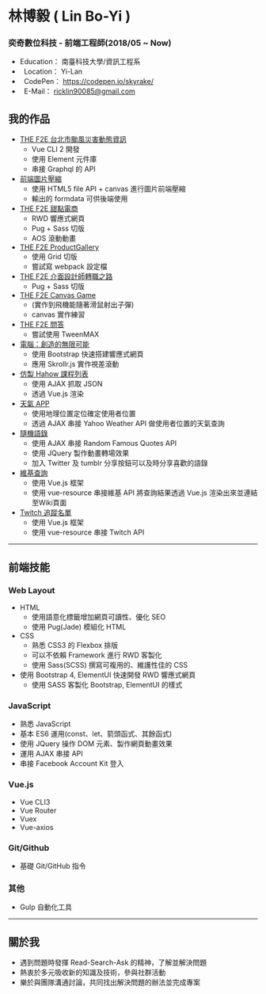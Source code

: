 # 林博毅 ( Lin Bo-Yi )
### 奕奇數位科技 - 前端工程師(2018/05 ~ Now)
*   Education： 南臺科技大學/資訊工程系
*   Location： Yi-Lan
*   CodePen： https://codepen.io/skyrake/
*   E-Mail： ricklin90085@gmail.com

## 我的作品
* [THE F2E 台北市颱風災害動態資訊](https://boylin90085.github.io/The-F2E-TimeHouse.Bonus_TyphoonInfo/dist/#/ "Title")
  - Vue CLI 2 開發
  - 使用 Element 元件庫
  - 串接 Graphql 的 API
* [前端圖片壓縮](https://codepen.io/skyrake/full/qyrQpK "Title")
  - 使用 HTML5 file API + canvas 進行圖片前端壓縮
  - 輸出的 formdata 可供後端使用
* [THE F2E 甜點電商](https://boylin90085.github.io/The-F2E_PK/dist/ "Title")
  - RWD 響應式網頁
  - Pug + Sass 切版
  - AOS 滾動動畫
* [THE F2E ProductGallery](https://boylin90085.github.io/The-F2E-TimeHouse.04-ProductGallery/dist/ "Title")
  - 使用 Grid 切版
  - 嘗試寫 webpack 設定檔
* [THE F2E 介面設計師轉職之路](https://codepen.io/skyrake/full/bjLoQd "Title")
  - Pug + Sass 切版
* [THE F2E Canvas Game](https://codepen.io/skyrake/full/zLNQqr "Title")
  - (實作到飛機能隨著滑鼠射出子彈)
  - canvas 實作練習
* [THE F2E 問答](https://codepen.io/skyrake/full/gjXvBP "Title")
  - 嘗試使用 TweenMAX
* [電腦：創造的無限可能](https://boylin90085.github.io/Computer-Skrollr/ "Title")
  - 使用 Bootstrap 快速搭建響應式網頁
  - 應用 Skrollr.js 實作視差滾動
* [仿製 Hahow 課程列表](https://boylin90085.github.io/Imitation-Hahow/)
  - 使用 AJAX 抓取 JSON
  - 透過 Vue.js 渲染
* [天氣 APP](https://boylin90085.github.io/Weather-APP/)
  - 使用地理位置定位確定使用者位置
  - 透過 AJAX 串接 Yahoo Weather API 做使用者位置的天氣查詢
* [隨機語錄](https://boylin90085.github.io/Random-Quotes/)
  - 使用 AJAX 串接 Random Famous Quotes API
  - 使用 JQuery 製作動畫轉場效果
  - 加入 Twitter 及 tumblr 分享按鈕可以及時分享喜歡的語錄
* [維基查詢](https://boylin90085.github.io/WikiViewer/)
  - 使用 Vue.js 框架
  - 使用 vue-resource 串接維基 API 將查詢結果透過 Vue.js 渲染出來並連結至Wiki頁面
* [Twitch 追蹤名單](https://boylin90085.github.io/Twitch-Following/)
  - 使用 Vue.js 框架
  - 使用 vue-resource 串接 Twitch API
---
## 前端技能
### Web Layout
* HTML
  - 使用語意化標籤增加網頁可讀性、優化 SEO
  - 使用 Pug(Jade) 模組化 HTML
* CSS
  - 熟悉 CSS3 的 Flexbox 排版
  - 可以不依賴 Framework 進行 RWD 客製化
  - 使用 Sass(SCSS) 撰寫可複用的、維護性佳的 CSS
* 使用 Bootstrap 4, ElementUI 快速開發 RWD 響應式網頁
  - 使用 SASS 客製化 Bootstrap, ElementUI 的樣式
### JavaScript
* 熟悉 JavaScript
* 基本 ES6 運用(const、let、箭頭函式、其餘函式)
* 使用 JQuery 操作 DOM 元素、製作網頁動畫效果
* 運用 AJAX 串接 API
* 串接 Facebook Account Kit 登入
### Vue.js
* Vue CLI3
* Vue Router
* Vuex
* Vue-axios
### Git/Github
* 基礎 Git/GitHub 指令
### 其他
* Gulp 自動化工具
---
## 關於我
  * 遇到問題時發揮 Read-Search-Ask 的精神，了解並解決問題
  * 熱衷於多元吸收新的知識及技術，參與社群活動
  * 樂於與團隊溝通討論，共同找出解決問題的辦法並完成專案
